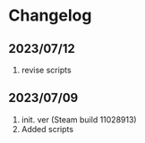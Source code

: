 # Changelog

## 2023/07/12  
1. revise scripts

## 2023/07/09  
1. init. ver (Steam build 11028913)
2. Added scripts



